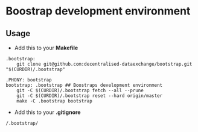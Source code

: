 # Boostrap development environment


## Usage

 * Add this to your **Makefile**

```
.bootstrap:
    git clone git@github.com:decentralised-dataexchange/bootstrap.git "$(CURDIR)/.bootstrap"

.PHONY: bootstrap
bootstrap: .bootstrap ## Boostraps development environment
    git -C $(CURDIR)/.bootstrap fetch --all --prune
    git -C $(CURDIR)/.bootstrap reset --hard origin/master
    make -C .bootstrap bootstrap
```

 * Add this to your **.gitignore**

```
/.bootstrap/
```
